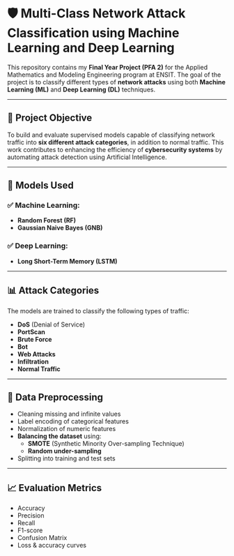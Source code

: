 # 🛡️ Multi-Class Network Attack Classification using Machine Learning and Deep Learning

This repository contains my **Final Year Project (PFA 2)** for the Applied Mathematics and Modeling Engineering program at ENSIT. The goal of the project is to classify different types of **network attacks** using both **Machine Learning (ML)** and **Deep Learning (DL)** techniques.

---

## 🎯 Project Objective

To build and evaluate supervised models capable of classifying network traffic into **six different attack categories**, in addition to normal traffic. This work contributes to enhancing the efficiency of **cybersecurity systems** by automating attack detection using Artificial Intelligence.

---

## 🧠 Models Used

### ✅ Machine Learning:
- **Random Forest (RF)**
- **Gaussian Naive Bayes (GNB)**

### ✅ Deep Learning:
- **Long Short-Term Memory (LSTM)**

---

## 📊 Attack Categories

The models are trained to classify the following types of traffic:

- **DoS** (Denial of Service)
- **PortScan**
- **Brute Force**
- **Bot**
- **Web Attacks**
- **Infiltration**
- **Normal Traffic**

---

## 🧹 Data Preprocessing

- Cleaning missing and infinite values
- Label encoding of categorical features
- Normalization of numeric features
- **Balancing the dataset** using:
  - **SMOTE** (Synthetic Minority Over-sampling Technique)
  - **Random under-sampling**
- Splitting into training and test sets

---

## 📈 Evaluation Metrics

- Accuracy
- Precision
- Recall
- F1-score
- Confusion Matrix
- Loss & accuracy curves

